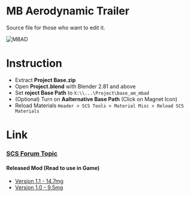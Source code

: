 # MB Aerodynamic Trailer
Source file for those who want to edit it.

![MBAD](https://imgur.com/4gauCVQ.jpg)

# Instruction
* Extract __Project Base.zip__
* Open __Project.blend__ with Blender 2.81 and above
* Set __roject Base Path__ to `X:\\...\Project\base_am_mbad`
* (Optional) Turn on __Aalternative Base Path__ (Click on Magnet Icon)
* Reload Materials `Header > SCS Tools > Material Misc > Reload SCS Materials`

# Link
### [SCS Forum Topic](https://forum.scssoft.com/viewtopic.php?f=36&t=268003)

#### Released Mod (Read to use in Game)
* [Version 1.1 - 14.7mg](https://sharemods.com/l06sv4vldwvm/MB_Aerodynamic_Trailer_v1.1_by_AM.zip.html)
* [Version 1.0 - 9.5mg](https://sharemods.com/ugz9dpwkoycp/MB_Aerodynamic_Trailer_v1.0_by_AM.zip.html)

